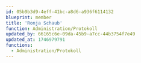 ```yaml
---
id: 05b9b3d9-4eff-41bc-a8d6-a936f6114132
blueprint: member
title: 'Ronja Schaub'
function: Administration/Protokoll
updated_by: 66165c6e-09da-45b9-a7cc-44b3754f7e49
updated_at: 1746979791
functions:
  - Administration/Protokoll
---
```

